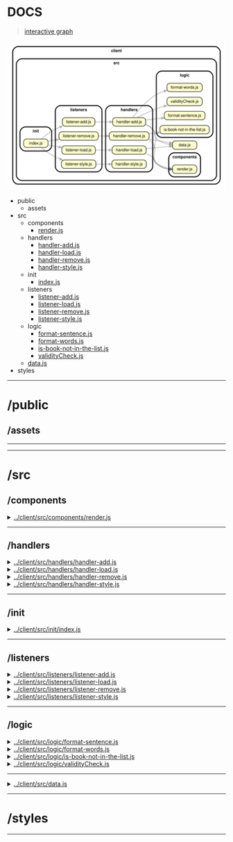 <!-- BEGIN TITLE -->

# DOCS

<!-- END TITLE -->

<!-- BEGIN TREE -->

> [interactive graph](./dependency-graph.html)

![dependency graph](./dependency-graph.svg)

<!-- END TREE -->

<!-- BEGIN TOC -->

- public
  - assets
- src
  - components
    - [render.js](#clientsrccomponentsrenderjs)
  - handlers
    - [handler-add.js](#clientsrchandlershandler-addjs)
    - [handler-load.js](#clientsrchandlershandler-loadjs)
    - [handler-remove.js](#clientsrchandlershandler-removejs)
    - [handler-style.js](#clientsrchandlershandler-stylejs)
  - init
    - [index.js](#clientsrcinitindexjs)
  - listeners
    - [listener-add.js](#clientsrclistenerslistener-addjs)
    - [listener-load.js](#clientsrclistenerslistener-loadjs)
    - [listener-remove.js](#clientsrclistenerslistener-removejs)
    - [listener-style.js](#clientsrclistenerslistener-stylejs)
  - logic
    - [format-sentence.js](#clientsrclogicformat-sentencejs)
    - [format-words.js](#clientsrclogicformat-wordsjs)
    - [is-book-not-in-the-list.js](#clientsrclogicis-book-not-in-the-listjs)
    - [validityCheck.js](#clientsrclogicvalidityCheckjs)
  - [data.js](#clientsrcdatajs)
- styles

---

<!-- END TOC -->

<!-- BEGIN DOCS -->

# /public

## /assets

---

---

# /src

## /components

<details><summary><a href="../../client/src/components/render.js" id="clientsrccomponentsrenderjs">../client/src/components/render.js</a></summary>

</details>

---

## /handlers

<details><summary><a href="../../client/src/handlers/handler-add.js" id="clientsrchandlershandler-addjs">../client/src/handlers/handler-add.js</a></summary>

</details>

<details><summary><a href="../../client/src/handlers/handler-load.js" id="clientsrchandlershandler-loadjs">../client/src/handlers/handler-load.js</a></summary>

</details>

<details><summary><a href="../../client/src/handlers/handler-remove.js" id="clientsrchandlershandler-removejs">../client/src/handlers/handler-remove.js</a></summary>

</details>

<details><summary><a href="../../client/src/handlers/handler-style.js" id="clientsrchandlershandler-stylejs">../client/src/handlers/handler-style.js</a></summary>

</details>

---

## /init

<details><summary><a href="../../client/src/init/index.js" id="clientsrcinitindexjs">../client/src/init/index.js</a></summary>

</details>

---

## /listeners

<details><summary><a href="../../client/src/listeners/listener-add.js" id="clientsrclistenerslistener-addjs">../client/src/listeners/listener-add.js</a></summary>

</details>

<details><summary><a href="../../client/src/listeners/listener-load.js" id="clientsrclistenerslistener-loadjs">../client/src/listeners/listener-load.js</a></summary>

</details>

<details><summary><a href="../../client/src/listeners/listener-remove.js" id="clientsrclistenerslistener-removejs">../client/src/listeners/listener-remove.js</a></summary>

</details>

<details><summary><a href="../../client/src/listeners/listener-style.js" id="clientsrclistenerslistener-stylejs">../client/src/listeners/listener-style.js</a></summary>

</details>

---

## /logic

<details><summary><a href="../../client/src/logic/format-sentence.js" id="clientsrclogicformat-sentencejs">../client/src/logic/format-sentence.js</a></summary>

<a name="formatSentence"></a>

## formatSentence ⇒ <code>string</code>

Given a string input, the function will delete all space characters from the end and
begin of the string. Then, if there are more than 1 space characters between
words, it will delete all extra spaces. Lastly, it will make first letter of sentence
uppercase.

**Returns**: <code>string</code> - - Returns a formatted string.

| Param     | Type                | Description           |
| --------- | ------------------- | --------------------- |
| userInput | <code>string</code> | The string to format. |

</details>

<details><summary><a href="../../client/src/logic/format-words.js" id="clientsrclogicformat-wordsjs">../client/src/logic/format-words.js</a></summary>

<a name="formatWords"></a>

## formatWords ⇒ <code>string</code>

Given a string input, the function will delete all space characters from the end and
begin of the string. Then, if there are more than 1 space characters between
words, it will delete all extra spaces. Lastly, it will make first letter of words
uppercase and other letters lowercase.

**Returns**: <code>string</code> - - Returns a formatted string.

| Param     | Type                | Description           |
| --------- | ------------------- | --------------------- |
| userInput | <code>string</code> | The string to format. |

</details>

<details><summary><a href="../../client/src/logic/is-book-not-in-the-list.js" id="clientsrclogicis-book-not-in-the-listjs">../client/src/logic/is-book-not-in-the-list.js</a></summary>

<a name="isBookNotInTheList"></a>

## isBookNotInTheList ⇒ <code>boolean</code>

Creates a boolean value after checking whether given book name is not in the array.
If the book title is not in the array, it returns true. Otherwise, false.

**Returns**: <code>boolean</code> - - Returns a boolean value of true/false.

| Param         | Type               | Description                      |
| ------------- | ------------------ | -------------------------------- |
| arrayBookList | <code>Array</code> | The array of objects to inspect. |
| toRemove      | <code>any</code>   | The value to check.              |

</details>

<details><summary><a href="../../client/src/logic/validityCheck.js" id="clientsrclogicvalidityCheckjs">../client/src/logic/validityCheck.js</a></summary>

<a name="validityCheck"></a>

## validityCheck ⇒ <code>boolean</code>

Check whether given parameter have at least 2 characters after space characters are removed
If parameter length is less than 2, it return true. Otherwise, false.

**Returns**: <code>boolean</code> - - Returns a boolean value of true/false.

| Param     | Type                | Description              |
| --------- | ------------------- | ------------------------ |
| userInput | <code>string</code> | The user input to check. |

</details>

---

<details><summary><a href="../../client/src/data.js" id="clientsrcdatajs">../client/src/data.js</a></summary>

</details>

---

# /styles

---

<!-- END DOCS -->

